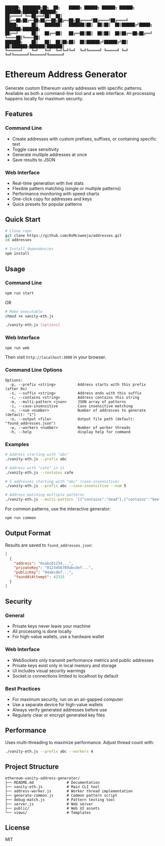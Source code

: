 ```
██████╗ ████████╗██╗  ██╗    █████╗ ██████╗ ██████╗ ██████╗ ███████╗███████╗███████╗
██╔════╝ ╚══██╔══╝██║  ██║   ██╔══██╗██╔══██╗██╔══██╗██╔══██╗██╔════╝██╔════╝██╔════╝
█████╗      ██║   ███████║   ███████║██║  ██║██║  ██║██████╔╝█████╗  ███████╗███████╗
██╔══╝      ██║   ██╔══██║   ██╔══██║██║  ██║██║  ██║██╔══██╗██╔══╝  ╚════██║╚════██║
███████╗    ██║   ██║  ██║██╗██║  ██║██████╔╝██████╔╝██║  ██║███████╗███████║███████║
╚══════╝    ╚═╝   ╚═╝  ╚═╝╚═╝╚═╝  ╚═╝╚═════╝ ╚═════╝ ╚═╝  ╚═╝╚══════╝╚══════╝╚══════╝
```

# Ethereum Address Generator

Generate custom Ethereum vanity addresses with specific patterns. Available as both a command-line tool and a web interface. All processing happens locally for maximum security.

## Features

### Command Line
- Create addresses with custom prefixes, suffixes, or containing specific text
- Toggle case sensitivity
- Generate multiple addresses at once
- Save results to JSON

### Web Interface
- Real-time generation with live stats
- Flexible pattern matching (single or multiple patterns)
- Performance monitoring with speed charts
- One-click copy for addresses and keys
- Quick presets for popular patterns

## Quick Start

```bash
# Clone repo
git clone https://github.com/0xMcsweeja/addresses.git
cd addresses

# Install dependencies
npm install

```

## Usage

### Command Line

```bash
npm run start
```

OR

```bash
# Make executable
chmod +x vanity-eth.js

./vanity-eth.js [options]
```

### Web Interface

```bash
npm run web
```

Then visit `http://localhost:3000` in your browser.

### Command Line Options

```
Options:
  -p, --prefix <string>          Address starts with this prefix (after 0x)
  -s, --suffix <string>          Address ends with this suffix
  -c, --contains <string>        Address contains this string
  -m, --multi-pattern <json>     JSON array of patterns
  -i, --case-insensitive         Case insensitive matching
  -n, --num <number>             Number of addresses to generate (default: "1")
  -o, --output <file>            Output file path (default: "found_addresses.json")
  -w, --workers <number>         Number of worker threads
  -h, --help                     display help for command
```

### Examples

```bash
# Address starting with "abc"
./vanity-eth.js --prefix abc

# Address with "cafe" in it
./vanity-eth.js --contains cafe

# 5 addresses starting with "abc" (case-insensitive)
./vanity-eth.js --prefix abc --case-insensitive --num 5

# Address matching multiple patterns
./vanity-eth.js --multi-pattern '[{"contains":"dead"},{"contains":"beef"}]' --case-insensitive
```

For common patterns, use the interactive generator:

```bash
npm run common
```

## Output Format

Results are saved to `found_addresses.json`:

```json
[
  {
    "address": "0xabcD1234...",
    "privateKey": "0123456789abcdef...",
    "publicKey": "04abcdef...",
    "foundAtAttempt": 42315
  }
]
```

## Security

### General
- Private keys never leave your machine
- All processing is done locally
- For high-value wallets, use a hardware wallet

### Web Interface
- WebSockets only transmit performance metrics and public addresses
- Private keys exist only in local memory and storage
- UI includes visual security warnings
- Socket.io connections limited to localhost by default

### Best Practices
- For maximum security, run on an air-gapped computer
- Use a separate device for high-value wallets
- Always verify generated addresses before use
- Regularly clear or encrypt generated key files

## Performance

Uses multi-threading to maximize performance. Adjust thread count with:

```bash
./vanity-eth.js --prefix abc --workers 4
```

## Project Structure

```
ethereum-vanity-address-generator/
├── README.md               # Documentation
├── vanity-eth.js           # Main CLI tool
├── address-worker.js       # Worker thread implementation
├── generate-common.js      # Common pattern script
├── debug-match.js          # Pattern testing tool
├── server.js               # Web server
├── public/                 # Web UI assets
└── views/                  # Templates
```

## License

MIT

